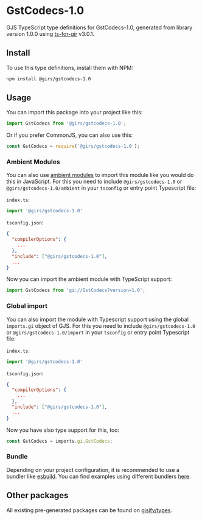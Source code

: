 
# GstCodecs-1.0

GJS TypeScript type definitions for GstCodecs-1.0, generated from library version 1.0.0 using [ts-for-gir](https://github.com/gjsify/ts-for-gir) v3.0.1.


## Install

To use this type definitions, install them with NPM:
```bash
npm install @girs/gstcodecs-1.0
```

## Usage

You can import this package into your project like this:
```ts
import GstCodecs from '@girs/gstcodecs-1.0';
```

Or if you prefer CommonJS, you can also use this:
```ts
const GstCodecs = require('@girs/gstcodecs-1.0');
```

### Ambient Modules

You can also use [ambient modules](https://github.com/gjsify/ts-for-gir/tree/main/packages/cli#ambient-modules) to import this module like you would do this in JavaScript.
For this you need to include `@girs/gstcodecs-1.0` or `@girs/gstcodecs-1.0/ambient` in your `tsconfig` or entry point Typescript file:

`index.ts`:
```ts
import '@girs/gstcodecs-1.0'
```

`tsconfig.json`:
```json
{
  "compilerOptions": {
    ...
  },
  "include": ["@girs/gstcodecs-1.0"],
  ...
}
```

Now you can import the ambient module with TypeScript support: 

```ts
import GstCodecs from 'gi://GstCodecs?version=1.0';
```

### Global import

You can also import the module with Typescript support using the global `imports.gi` object of GJS.
For this you need to include `@girs/gstcodecs-1.0` or `@girs/gstcodecs-1.0/import` in your `tsconfig` or entry point Typescript file:

`index.ts`:
```ts
import '@girs/gstcodecs-1.0'
```

`tsconfig.json`:
```json
{
  "compilerOptions": {
    ...
  },
  "include": ["@girs/gstcodecs-1.0"],
  ...
}
```

Now you have also type support for this, too:

```ts
const GstCodecs = imports.gi.GstCodecs;
```

### Bundle

Depending on your project configuration, it is recommended to use a bundler like [esbuild](https://esbuild.github.io/). You can find examples using different bundlers [here](https://github.com/gjsify/ts-for-gir/tree/main/examples).

## Other packages

All existing pre-generated packages can be found on [gjsify/types](https://github.com/gjsify/types).

